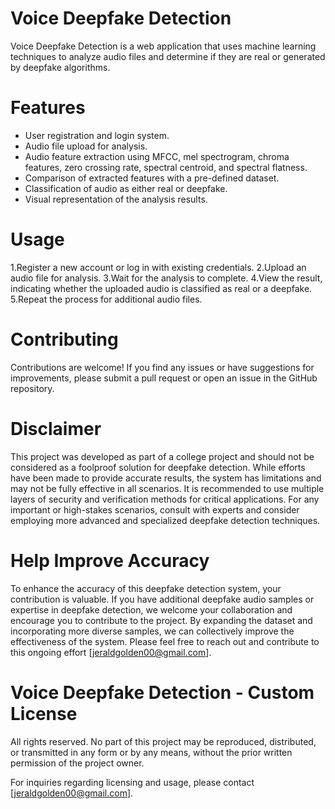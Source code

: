 # Voice Deepfake Detection

Voice Deepfake Detection is a web application that uses machine learning techniques to analyze audio files and determine if they are real or generated by deepfake algorithms.

# Features

- User registration and login system.
- Audio file upload for analysis.
- Audio feature extraction using MFCC, mel spectrogram, chroma features, zero crossing rate, spectral centroid, and spectral flatness.
- Comparison of extracted features with a pre-defined dataset.
- Classification of audio as either real or deepfake.
- Visual representation of the analysis results.

# Usage
1.Register a new account or log in with existing credentials.
2.Upload an audio file for analysis.
3.Wait for the analysis to complete.
4.View the result, indicating whether the uploaded audio is classified as real or a deepfake.
5.Repeat the process for additional audio files.

# Contributing

Contributions are welcome! If you find any issues or have suggestions for improvements, please submit a pull request or open an issue in the GitHub repository.

# Disclaimer

This project was developed as part of a college project and should not be considered as a foolproof solution for deepfake detection. While efforts have been made to provide accurate results, the system has limitations and may not be fully effective in all scenarios. It is recommended to use multiple layers of security and verification methods for critical applications. For any important or high-stakes scenarios, consult with experts and consider employing more advanced and specialized deepfake detection techniques.

# Help Improve Accuracy

To enhance the accuracy of this deepfake detection system, your contribution is valuable. If you have additional deepfake audio samples or expertise in deepfake detection, we welcome your collaboration and encourage you to contribute to the project. By expanding the dataset and incorporating more diverse samples, we can collectively improve the effectiveness of the system. Please feel free to reach out and contribute to this ongoing effort [jeraldgolden00@gmail.com].

# Voice Deepfake Detection - Custom License

All rights reserved. No part of this project may be reproduced, distributed, or transmitted in any form or by any means, without the prior written permission of the project owner.

For inquiries regarding licensing and usage, please contact [jeraldgolden00@gmail.com].
